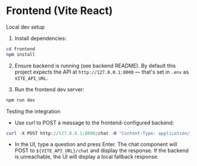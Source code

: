 # Frontend (Vite React)

Local dev setup

1. Install dependencies:

```powershell
cd frontend
npm install
```

2. Ensure backend is running (see backend README). By default this project expects the API at `http://127.0.0.1:8000` — that's set in `.env` as `VITE_API_URL`.

3. Run the frontend dev server:

```powershell
npm run dev
```

Testing the integration

- Use curl to POST a message to the frontend-configured backend:

```powershell
curl -X POST http://127.0.0.1:8000/chat -H "Content-Type: application/json" -d '{"message":"Hello from curl"}'
```

- In the UI, type a question and press Enter. The chat component will POST to `${VITE_API_URL}/chat` and display the response. If the backend is unreachable, the UI will display a local fallback response.
